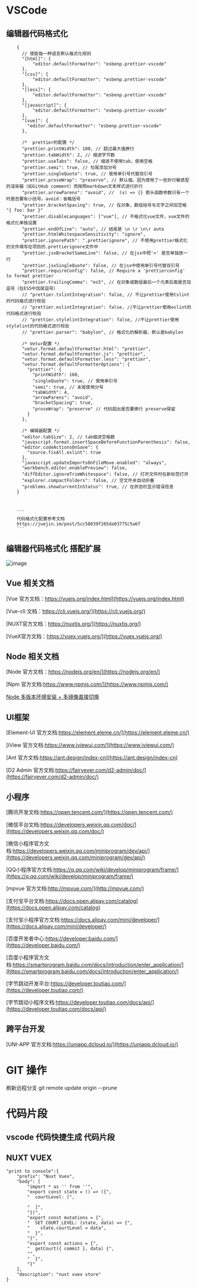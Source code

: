 # VSCode 

## 编辑器代码格式化

```
    {
      // 使能每一种语言默认格式化规则
      "[html]": {
          "editor.defaultFormatter": "esbenp.prettier-vscode"
      },
      "[css]": {
          "editor.defaultFormatter": "esbenp.prettier-vscode"
      },
      "[less]": {
          "editor.defaultFormatter": "esbenp.prettier-vscode"
      },
      "[javascript]": {
          "editor.defaultFormatter": "esbenp.prettier-vscode"
      },
      "[vue]": {
        "editor.defaultFormatter": "esbenp.prettier-vscode"
      },
      
      /*  prettier的配置 */
      "prettier.printWidth": 100, // 超过最大值换行
      "prettier.tabWidth": 2, // 缩进字节数
      "prettier.useTabs": false, // 缩进不使用tab，使用空格
      "prettier.semi": true, // 句尾添加分号
      "prettier.singleQuote": true, // 使用单引号代替双引号
      "prettier.proseWrap": "preserve", // 默认值。因为使用了一些折行敏感型的渲染器（如GitHub comment）而按照markdown文本样式进行折行
      "prettier.arrowParens": "avoid", //  (x) => {} 箭头函数参数只有一个时是否要有小括号。avoid：省略括号
      "prettier.bracketSpacing": true, // 在对象，数组括号与文字之间加空格 "{ foo: bar }"
      "prettier.disableLanguages": ["vue"], // 不格式化vue文件，vue文件的格式化单独设置
      "prettier.endOfLine": "auto", // 结尾是 \n \r \n\r auto
      "prettier.htmlWhitespaceSensitivity": "ignore",
      "prettier.ignorePath": ".prettierignore", // 不使用prettier格式化的文件填写在项目的.prettierignore文件中
      "prettier.jsxBracketSameLine": false, // 在jsx中把'>' 是否单独放一行
      "prettier.jsxSingleQuote": false, // 在jsx中使用单引号代替双引号
      "prettier.requireConfig": false, // Require a 'prettierconfig' to format prettier
      "prettier.trailingComma": "es5", // 在对象或数组最后一个元素后面是否加逗号（在ES5中加尾逗号）
      // "prettier.tslintIntegration": false, // 不让prettier使用tslint的代码格式进行校验
      // "prettier.eslintIntegration": false, //不让prettier使用eslint的代码格式进行校验
      // "prettier.stylelintIntegration": false, //不让prettier使用stylelint的代码格式进行校验
      // "prettier.parser": "babylon", // 格式化的解析器，默认是babylon
    
      /* Vetur配置 */
      "vetur.format.defaultFormatter.html": "prettier",
      "vetur.format.defaultFormatter.js": "prettier",
      "vetur.format.defaultFormatter.less": "prettier",
      "vetur.format.defaultFormatterOptions": {
        "prettier": {
          "printWidth": 160,
          "singleQuote": true, // 使用单引号
          "semi": true, // 末尾使用分号
          "tabWidth": 4,
          "arrowParens": "avoid",
          "bracketSpacing": true,
          "proseWrap": "preserve" // 代码超出是否要换行 preserve保留
        }
      },
    
      /* 编辑器配置 */
      "editor.tabSize": 2, // tab缩进空格数
      "javascript.format.insertSpaceBeforeFunctionParenthesis": false,
      "editor.codeActionsOnSave": {
        "source.fixAll.eslint": true
      },
      "javascript.updateImportsOnFileMove.enabled": "always",
      "workbench.editor.enablePreview": false,
      "diffEditor.ignoreTrimWhitespace": false, // 打开文件时在新标签打开
      "explorer.compactFolders": false, // 空文件夹自动折叠
      "problems.showCurrentInStatus": true, // 在状态栏显示错误信息
    }
    
    
    
    ```
    代码格式化配置参考文档
    https://juejin.im/post/5cc58039f265da03775c5a6f
    ```
```

## 编辑器代码格式化 搭配扩展

![image](https://code.jingshonline.net/zhengyan/front-end-documents-and-tools/raw/master/formatEX.jpg)

## Vue 相关文档

[Vue 官方文档：https://vuejs.org/index.html](https://vuejs.org/index.html)
        
[Vue-cli 文档：https://cli.vuejs.org/](https://cli.vuejs.org/)
        
[NUXT官方文档：https://nuxtjs.org/](https://nuxtjs.org/)
        
[VueX官方文档：https://vuex.vuejs.org/](https://vuex.vuejs.org/)
    
## Node 相关文档

[Node 官方文档：https://nodejs.org/en/](https://nodejs.org/en/)

[Npm 官方文档:https://www.npmjs.com/](https://www.npmjs.com/)

[Node 多版本环境安装 + 多镜像直接切换](https://www.jianshu.com/p/344add85d050)

## UI框架

[Element-UI 官方文档:https://element.eleme.cn/](https://element.eleme.cn/)

[iView 官方文档:https://www.iviewui.com/](https://www.iviewui.com/)

[Ant 官方文档:https://ant.design/index-cn](https://ant.design/index-cn)

[D2 Admin 官方文档:https://fairyever.com/d2-admin/doc/](https://fairyever.com/d2-admin/doc/)

## 小程序

[腾讯开发文档:https://open.tencent.com/](https://open.tencent.com/)

[微信平台文档:https://developers.weixin.qq.com/doc/](https://developers.weixin.qq.com/doc/)

[微信小程序官方文档:https://developers.weixin.qq.com/miniprogram/dev/api/](https://developers.weixin.qq.com/miniprogram/dev/api/)

[QQ小程序官方文档:https://q.qq.com/wiki/develop/miniprogram/frame/](https://q.qq.com/wiki/develop/miniprogram/frame/)

[mpvue 官方文档:http://mpvue.com/](http://mpvue.com/)

[支付宝平台文档:https://docs.open.alipay.com/catalog](https://docs.open.alipay.com/catalog)

[支付宝小程序官方文档:https://docs.alipay.com/mini/developer/](https://docs.alipay.com/mini/developer/)

[百度开发者中心:https://developer.baidu.com/](https://developer.baidu.com/)

[百度小程序官方文档:https://smartprogram.baidu.com/docs/introduction/enter_application/](https://smartprogram.baidu.com/docs/introduction/enter_application/)

[字节跳动开发平台:https://developer.toutiao.com/](https://developer.toutiao.com/)

[字节跳动小程序文档:https://developer.toutiao.com/docs/api/](https://developer.toutiao.com/docs/api/)

## 跨平台开发

[UNI-APP 官方文档:https://uniapp.dcloud.io/](https://uniapp.dcloud.io/)

##

# GIT 操作

刷新远程分支  git remote update origin --prune

# 代码片段

## vscode 代码快捷生成 代码片段

## NUXT VUEX

```
"print to console":{
	"prefix": "Nuxt Vuex",
	"body": [
		"import * as '' from ''",
		"export const state = () => ({",
		"  courtLevel: [",
				
		"  ]",
		"})",
		"export const mutations = {",
		"  SET_COURT_LEVEL: (state, data) => {",
		"    state.courtLevel = data",
		"  }",
		"}",
		"export const actions = {",
		"  getCourt({ commit }, data) {",
		"",
		"  }",
		"}"
	],
	"description": "nuxt vuex store"
}
```
